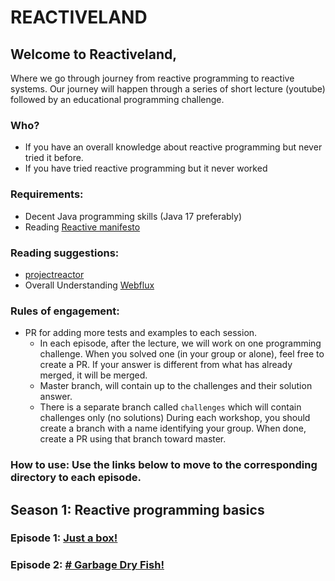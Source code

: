 # REACTIVELAND

## Welcome to Reactiveland,
Where we go through journey from reactive programming to reactive systems.
Our journey will happen through a series of short lecture (youtube) followed by an educational programming challenge.

### Who?
 - If you have an overall knowledge about reactive programming but never tried it before.
 - If you have tried reactive programming but it never worked

### Requirements:
 - Decent Java programming skills (Java 17 preferably)
 - Reading [Reactive manifesto](https://www.reactivemanifesto.org)
 
### Reading suggestions:
 - [projectreactor](https://projectreactor.io/) 
 - Overall Understanding [Webflux](https://docs.spring.io/spring-framework/docs/current/reference/html/web-reactive.html)

### Rules of engagement:
 - PR for adding more tests and examples to each session.
   - In each episode, after the lecture, we will work on one programming challenge.
   When you solved one (in your group or alone), feel free to create a PR.
   If your answer is different from what has already merged, it will be merged.
   - Master branch, will contain up to the challenges and their solution answer.
   - There is a separate branch called `challenges` which will contain challenges only (no solutions)
   During each workshop, you should create a branch with a name identifying your group.
   When done, create a PR using that branch toward master.
   

### How to use: Use the links below to move to the corresponding directory to each episode.

## Season 1: Reactive programming basics
### Episode 1: [Just a box!](reactiveland-s1-basics/src/test/java/reactiveland/season1/episode1)
### Episode 2: [# Garbage Dry Fish!](reactiveland-s1-basics/src/test/java/reactiveland/season1/episode2)

